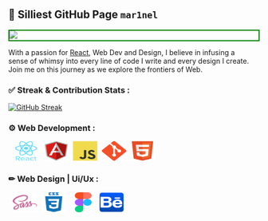  ## <!-- <img align="" src="https://github.com/mar1nel/mar1nel/assets/110196455/3326fc73-20f6-4f20-b91a-0d11e9d38946" title="React" alt="" width="40"/> --> 💚 Silliest GitHub Page `mar1nel` 

<div id="header" align="start" style="border: 2px solid green;">
  <img src="https://github.com/mar1nel/mar1nel/assets/110196455/77c242f5-c1e6-404e-ab9e-cb7e9422f4ee" width="500"/>
</div>

<!-- <br>![pngegg (3)](https://github.com/mar1nel/mar1nel/assets/110196455/1be6de5d-01e3-42cd-a0ec-f9b3542f247f) -->
<!-- ![2303274-jake_long_by_blakmanta-removebg-preview](https://github.com/mar1nel/mar1nel/assets/110196455/3326fc73-20f6-4f20-b91a-0d11e9d38946) -->


With a passion for [React](https://react.dev/), Web Dev and Design, I believe in infusing a \
sense of whimsy into every line of code I write and every design I create. \
Join me on this journey as we explore the frontiers of Web. <img src="" title="React" alt="" width="20"/>

<h3> ✅ Streak & Contribution Stats :</h3>

[![GitHub Streak](https://github-readme-streak-stats.herokuapp.com?user=mar1nel&theme=hacker&card_width=500)](https://git.io/streak-stats)
  
<div align="start">
  <h3> ⚙ Web Development :</h3>&nbsp;
  <img src="https://github.com/devicons/devicon/blob/master/icons/react/react-original-wordmark.svg" title="React" alt="React" width="55" height="40"/>&nbsp;
  <img src="https://github.com/devicons/devicon/blob/master/icons/angularjs/angularjs-original.svg" title="HTML5" alt="HTML" width="50" height="40"/>&nbsp;
  <img src="https://github.com/devicons/devicon/blob/master/icons/javascript/javascript-original.svg" title="JavaScript" alt="JavaScript" width="50" height="40"/>&nbsp;
  <img src="https://github.com/devicons/devicon/blob/master/icons/git/git-original.svg" title="HTML5" alt="HTML" width="50" height="40"/>&nbsp;
  <img src="https://github.com/devicons/devicon/blob/master/icons/html5/html5-original.svg" title="HTML5" alt="HTML" width="50" height="40"/>&nbsp;
  
  <h3> ✏ Web Design | Ui/Ux :</h3>&nbsp;
  <img src="https://github.com/devicons/devicon/blob/master/icons/sass/sass-original.svg"  title="CSS3" alt="CSS" width="50" height="40"/>&nbsp;
  <img src="https://github.com/devicons/devicon/blob/master/icons/css3/css3-plain-wordmark.svg"  title="CSS3" alt="CSS" width="50" height="40"/>&nbsp;
  <img src="https://github.com/devicons/devicon/blob/master/icons/figma/figma-original.svg" title="HTML5" alt="HTML" width="50" height="40"/>&nbsp;
  <img src="https://github.com/devicons/devicon/blob/master/icons/behance/behance-original.svg" title="HTML5" alt="HTML" width="50" height="40"/>&nbsp;
</div>

<br>
